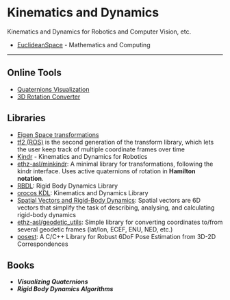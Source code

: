 # Kinematics and Dynamics

Kinematics and Dynamics for Robotics and Computer Vision, etc.

* [EuclideanSpace](https://www.euclideanspace.com/) - Mathematics and Computing

-----

## Online Tools

* [Quaternions Visualization](https://quaternions.online/)
* [3D Rotation Converter](https://www.andre-gaschler.com/rotationconverter/)

## Libraries

* [Eigen Space transformations](http://eigen.tuxfamily.org/dox/group__TutorialGeometry.html)
* [tf2 (ROS)](http://wiki.ros.org/tf2) is the second generation of the transform library, which lets the user keep track of multiple coordinate frames over time
* [Kindr](https://github.com/ANYbotics/kindr) - Kinematics and Dynamics for Robotics
* [ethz-asl/minkindr](https://github.com/ethz-asl/minkindr): A minimal library for transformations, following the kindr interface. Uses active quaternions of rotation in **Hamilton notation**.
* [RBDL](https://rbdl.bitbucket.io/): Rigid Body Dynamics Library
* [orocos KDL](http://www.orocos.org/kdl): Kinematics and Dynamics Library
* [Spatial Vectors and Rigid-Body Dynamics](http://royfeatherstone.org/spatial/index.html#spatial-software): Spatial vectors are 6D vectors that simplify the task of describing, analysing, and calculating rigid-body dynamics
* [ethz-asl/geodetic_utils](https://github.com/ethz-asl/geodetic_utils): Simple library for converting coordinates to/from several geodetic frames (lat/lon, ECEF, ENU, NED, etc.)
* [posest](http://users.ics.forth.gr/~lourakis/posest/): A C/C++ Library for Robust 6DoF Pose Estimation from 3D-2D Correspondences

## Books

* ***Visualizing Quaternions***
* ***Rigid Body Dynamics Algorithms***
